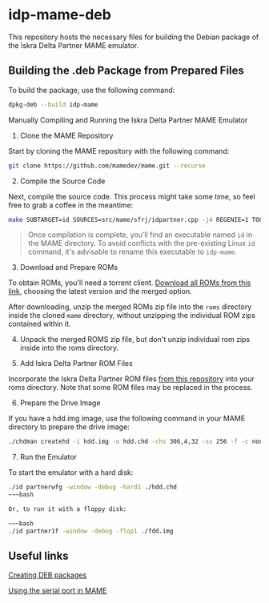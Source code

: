 # idp-mame-deb

This repository hosts the necessary files for building the Debian package of the Iskra Delta Partner MAME emulator.

## Building the .deb Package from Prepared Files

To build the package, use the following command:

~~~bash
dpkg-deb --build idp-mame
~~~

Manually Compiling and Running the Iskra Delta Partner MAME Emulator

1. Clone the MAME Repository

Start by cloning the MAME repository with the following command:

~~~bash
git clone https://github.com/mamedev/mame.git --recurse
~~~

2. Compile the Source Code

Next, compile the source code. This process might take some time, so feel free to grab a coffee in the meantime:

~~~bash
make SUBTARGET=id SOURCES=src/mame/sfrj/idpartner.cpp -j4 REGENIE=1 TOOLS=1
~~~

 > Once compilation is complete, you'll find an executable named `id` in the MAME directory. To avoid conflicts with the pre-existing Linux `id` command, it's advisable to rename this executable to `idp-mame`.

3. Download and Prepare ROMs

To obtain ROMs, you'll need a torrent client. [Download all ROMs from this link](https://pleasuredome.github.io/pleasuredome/mame/index.html), choosing the latest version and the merged option.

After downloading, unzip the merged ROMs zip file into the `roms` directory inside the cloned `mame` directory, without unzipping the individual ROM zips contained within it.

4. Unpack the merged ROMS zip file, but don't unzip individual rom zips inside into the roms directory. 

5. Add Iskra Delta Partner ROM Files

Incorporate the Iskra Delta Partner ROM files [from this repository](usr/share/idp-mame/roms) into your roms directory. Note that some ROM files may be replaced in the process.

6. Prepare the Drive Image

If you have a hdd.img image, use the following command in your MAME directory to prepare the drive image:
~~~bash
./chdman createhd -i hdd.img -o hdd.chd -chs 306,4,32 -ss 256 -f -c none
~~~

7. Run the Emulator

To start the emulator with a hard disk:

~~~bash
./id partnerwfg -window -debug -hard1 ./hdd.chd
~~~bash

Or, to run it with a floppy disk:

~~~bash
./id partner1f -window -debug -flop1 ./fdd.img
~~~
 

## Useful links

[Creating DEB packages](https://www.iodigital.com/en/history/intracto/creating-debianubuntu-deb-packages)

[Using the serial port in MAME](https://tlindner.macmess.org/?page_id=659)